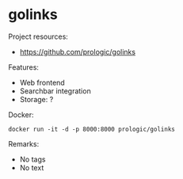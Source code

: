 # golinks

Project resources:

- https://github.com/prologic/golinks

Features:

- Web frontend
- Searchbar integration
- Storage: ?

Docker:

```
docker run -it -d -p 8000:8000 prologic/golinks
```

Remarks:

- No tags
- No text